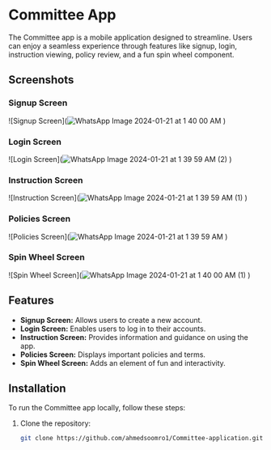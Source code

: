# Committee App

The Committee app is a mobile application designed to streamline. Users can enjoy a seamless experience through features like signup, login, instruction viewing, policy review, and a fun spin wheel component.

## Screenshots

### Signup Screen
![Signup Screen](![WhatsApp Image 2024-01-21 at 1 40 00 AM](https://github.com/ahmedsoomro1/Committee-application/assets/155841671/44667c34-1764-43e7-ac69-45db3d2bb169)
)

### Login Screen
![Login Screen](![WhatsApp Image 2024-01-21 at 1 39 59 AM (2)](https://github.com/ahmedsoomro1/Committee-application/assets/155841671/44105332-a6c0-418c-8e22-30c8a1d1f063)
)

### Instruction Screen
![Instruction Screen](![WhatsApp Image 2024-01-21 at 1 39 59 AM (1)](https://github.com/ahmedsoomro1/Committee-application/assets/155841671/c82e2e3a-3946-43f4-9301-049aa059c77b)
)

### Policies Screen
![Policies Screen](![WhatsApp Image 2024-01-21 at 1 39 59 AM](https://github.com/ahmedsoomro1/Committee-application/assets/155841671/bc9098eb-9c13-4e62-b384-2d3c99bc325c)
)

### Spin Wheel Screen
![Spin Wheel Screen](![WhatsApp Image 2024-01-21 at 1 40 00 AM (1)](https://github.com/ahmedsoomro1/Committee-application/assets/155841671/873e7d15-9577-4304-a384-1a2918191960)
)

## Features

- **Signup Screen:** Allows users to create a new account.
- **Login Screen:** Enables users to log in to their accounts.
- **Instruction Screen:** Provides information and guidance on using the app.
- **Policies Screen:** Displays important policies and terms.
- **Spin Wheel Screen:** Adds an element of fun and interactivity.

## Installation

To run the Committee app locally, follow these steps:

1. Clone the repository:

   ```bash
   git clone https://github.com/ahmedsoomro1/Committee-application.git
